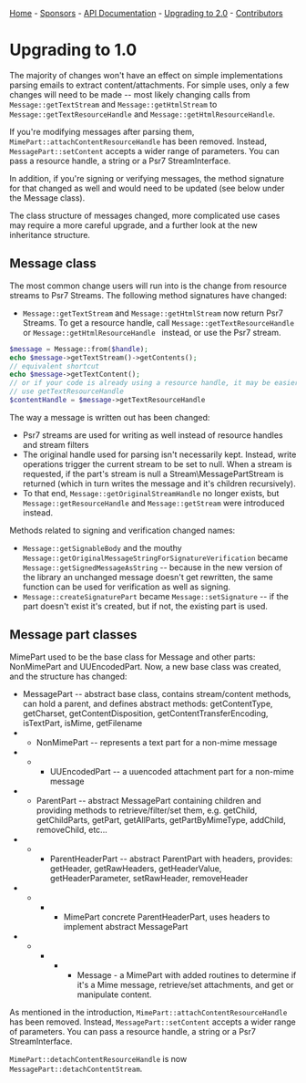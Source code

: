 [Home](/) - [Sponsors](/#sponsors) - [API Documentation](api/2.0) - [Upgrading to 2.0](upgrade-2.0) - [Contributors](/#contributors)

# Upgrading to 1.0

The majority of changes won't have an effect on simple implementations parsing emails to extract content/attachments.  For simple uses, only a few changes will need to be made -- most likely changing calls from ``` Message::getTextStream ``` and ``` Message::getHtmlStream ``` to ``` Message::getTextResourceHandle ``` and ``` Message::getHtmlResourceHandle ```.

If you're modifying messages after parsing them, ``` MimePart::attachContentResourceHandle ``` has been removed.  Instead, ``` MessagePart::setContent ``` accepts a wider range of parameters.  You can pass a resource handle, a string or a Psr7 StreamInterface.

In addition, if you're signing or verifying messages, the method signature for that changed as well and would need to be updated (see below under the Message class).

The class structure of messages changed, more complicated use cases may require a more careful upgrade, and a further look at the new inheritance structure.

## Message class

The most common change users will run into is the change from resource streams to Psr7 Streams.  The following method signatures have changed:

 * ``` Message::getTextStream ``` and ``` Message::getHtmlStream ``` now return Psr7 Streams.  To get a resource handle, call ``` Message::getTextResourceHandle ``` or ``` Message::getHtmlResourceHandle  ``` instead, or use the Psr7 stream.

```php
$message = Message::from($handle);
echo $message->getTextStream()->getContents();
// equivalent shortcut
echo $message->getTextContent();
// or if your code is already using a resource handle, it may be easier to
// use getTextResourceHandle
$contentHandle = $message->getTextResourceHandle
```

The way a message is written out has been changed:

 * Psr7 streams are used for writing as well instead of resource handles and stream filters
 * The original handle used for parsing isn't necessarily kept.  Instead, write operations trigger the current stream to be set to null.  When a stream is requested, if the part's stream is null a Stream\MessagePartStream is returned (which in turn writes the message and it's children recursively).
 * To that end, ``` Message::getOriginalStreamHandle ``` no longer exists, but ``` Message::getResourceHandle ``` and ``` Message::getStream ``` were introduced instead.

Methods related to signing and verification changed names:

 * ``` Message::getSignableBody ``` and the mouthy ``` Message::getOriginalMessageStringForSignatureVerification ``` became ``` Message::getSignedMessageAsString ``` -- because in the new version of the library an unchanged message doesn't get rewritten, the same function can be used for verification as well as signing.
 * ``` Message::createSignaturePart ``` became ``` Message::setSignature ``` -- if the part doesn't exist it's created, but if not, the existing part is used.

## Message part classes

MimePart used to be the base class for Message and other parts: NonMimePart and UUEncodedPart.  Now, a new base class was created, and the structure has changed:

 * MessagePart -- abstract base class, contains stream/content methods, can hold a parent, and defines abstract methods: getContentType, getCharset, getContentDisposition, getContentTransferEncoding, isTextPart, isMime, getFilename
 * * NonMimePart -- represents a text part for a non-mime message
 * * * UUEncodedPart -- a uuencoded attachment part for a non-mime message
 * * ParentPart -- abstract MessagePart containing children and providing methods to retrieve/filter/set them, e.g. getChild, getChildParts, getPart, getAllParts, getPartByMimeType, addChild, removeChild, etc...
 * * * ParentHeaderPart -- abstract ParentPart with headers, provides: getHeader, getRawHeaders, getHeaderValue, getHeaderParameter, setRawHeader, removeHeader
 * * * * MimePart concrete ParentHeaderPart, uses headers to implement abstract MessagePart
 * * * * * Message - a MimePart with added routines to determine if it's a Mime message, retrieve/set attachments, and get or manipulate content.

As mentioned in the introduction, ``` MimePart::attachContentResourceHandle ``` has been removed.  Instead, ``` MessagePart::setContent ``` accepts a wider range of parameters.  You can pass a resource handle, a string or a Psr7 StreamInterface.

``` MimePart::detachContentResourceHandle ``` is now ``` MessagePart::detachContentStream ```.

